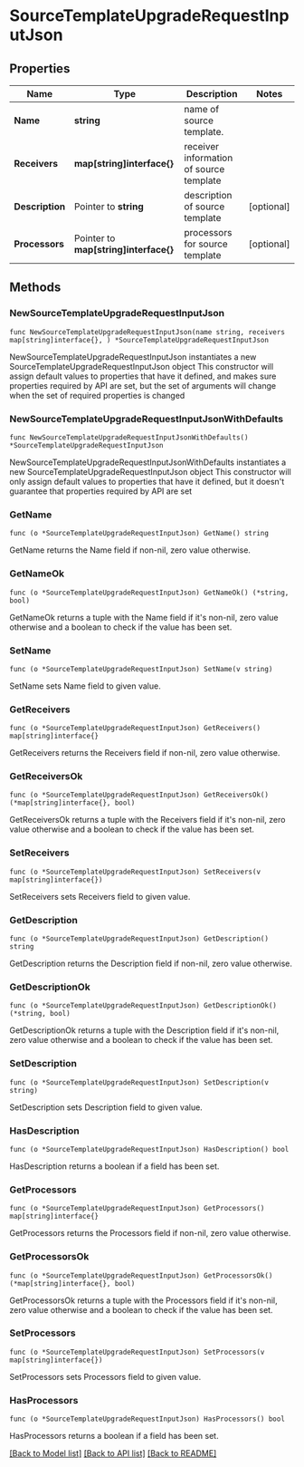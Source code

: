 # SourceTemplateUpgradeRequestInputJson

## Properties

Name | Type | Description | Notes
------------ | ------------- | ------------- | -------------
**Name** | **string** | name of source template. | 
**Receivers** | **map[string]interface{}** | receiver information of source template | 
**Description** | Pointer to **string** | description of source template | [optional] 
**Processors** | Pointer to **map[string]interface{}** | processors for source template | [optional] 

## Methods

### NewSourceTemplateUpgradeRequestInputJson

`func NewSourceTemplateUpgradeRequestInputJson(name string, receivers map[string]interface{}, ) *SourceTemplateUpgradeRequestInputJson`

NewSourceTemplateUpgradeRequestInputJson instantiates a new SourceTemplateUpgradeRequestInputJson object
This constructor will assign default values to properties that have it defined,
and makes sure properties required by API are set, but the set of arguments
will change when the set of required properties is changed

### NewSourceTemplateUpgradeRequestInputJsonWithDefaults

`func NewSourceTemplateUpgradeRequestInputJsonWithDefaults() *SourceTemplateUpgradeRequestInputJson`

NewSourceTemplateUpgradeRequestInputJsonWithDefaults instantiates a new SourceTemplateUpgradeRequestInputJson object
This constructor will only assign default values to properties that have it defined,
but it doesn't guarantee that properties required by API are set

### GetName

`func (o *SourceTemplateUpgradeRequestInputJson) GetName() string`

GetName returns the Name field if non-nil, zero value otherwise.

### GetNameOk

`func (o *SourceTemplateUpgradeRequestInputJson) GetNameOk() (*string, bool)`

GetNameOk returns a tuple with the Name field if it's non-nil, zero value otherwise
and a boolean to check if the value has been set.

### SetName

`func (o *SourceTemplateUpgradeRequestInputJson) SetName(v string)`

SetName sets Name field to given value.


### GetReceivers

`func (o *SourceTemplateUpgradeRequestInputJson) GetReceivers() map[string]interface{}`

GetReceivers returns the Receivers field if non-nil, zero value otherwise.

### GetReceiversOk

`func (o *SourceTemplateUpgradeRequestInputJson) GetReceiversOk() (*map[string]interface{}, bool)`

GetReceiversOk returns a tuple with the Receivers field if it's non-nil, zero value otherwise
and a boolean to check if the value has been set.

### SetReceivers

`func (o *SourceTemplateUpgradeRequestInputJson) SetReceivers(v map[string]interface{})`

SetReceivers sets Receivers field to given value.


### GetDescription

`func (o *SourceTemplateUpgradeRequestInputJson) GetDescription() string`

GetDescription returns the Description field if non-nil, zero value otherwise.

### GetDescriptionOk

`func (o *SourceTemplateUpgradeRequestInputJson) GetDescriptionOk() (*string, bool)`

GetDescriptionOk returns a tuple with the Description field if it's non-nil, zero value otherwise
and a boolean to check if the value has been set.

### SetDescription

`func (o *SourceTemplateUpgradeRequestInputJson) SetDescription(v string)`

SetDescription sets Description field to given value.

### HasDescription

`func (o *SourceTemplateUpgradeRequestInputJson) HasDescription() bool`

HasDescription returns a boolean if a field has been set.

### GetProcessors

`func (o *SourceTemplateUpgradeRequestInputJson) GetProcessors() map[string]interface{}`

GetProcessors returns the Processors field if non-nil, zero value otherwise.

### GetProcessorsOk

`func (o *SourceTemplateUpgradeRequestInputJson) GetProcessorsOk() (*map[string]interface{}, bool)`

GetProcessorsOk returns a tuple with the Processors field if it's non-nil, zero value otherwise
and a boolean to check if the value has been set.

### SetProcessors

`func (o *SourceTemplateUpgradeRequestInputJson) SetProcessors(v map[string]interface{})`

SetProcessors sets Processors field to given value.

### HasProcessors

`func (o *SourceTemplateUpgradeRequestInputJson) HasProcessors() bool`

HasProcessors returns a boolean if a field has been set.


[[Back to Model list]](../README.md#documentation-for-models) [[Back to API list]](../README.md#documentation-for-api-endpoints) [[Back to README]](../README.md)



